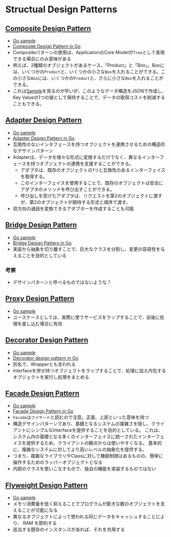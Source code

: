 # Structual Design Patterns

## [Composite Design Pattern](https://refactoring.guru/design-patterns/composite)
- [Go sample](https://refactoring.guru/design-patterns/composite/go/example)
- [Composite Design Pattern in Go](https://golangbyexample.com/composite-design-pattern-golang/)
- Compositeパターンの使用は、ApplicationのCore Modelが`Tree`として表現できる場合にのみ意味がある
- 例えば、2種類のオブジェクトがあるケース、「Product」と「Box」。Boxには、いくつかの`Product`と、いくつかの小さな`Box`を入れることができる。この小さな`Box`には、いくつかの`Product`と、さらに小さな`Box`を入れることができる。
- これは[Sample](https://golangbyexample.com/composite-design-pattern-golang/)を見るのが早いが、このようなデータ構造をJSONで作成し、Key Valueの1つの値として保持することで、データの取得コストを削減することもできる。

## [Adapter Design Pattern](https://refactoring.guru/design-patterns/adapter)
- [Go sample](https://refactoring.guru/design-patterns/adapter/go/example)
- [Adapter Design Pattern in Go](https://golangbyexample.com/adapter-design-pattern-go/)
- 互換性のないインタフェースを持つオブジェクトを連携させるための構造的なデザインパターン
- Adapterは、データを様々な形式に変換するだけでなく、異なるインターフェースを持つオブジェクトの連携を支援することができる。
  - アダプタは、既存のオブジェクトの1つと互換性のあるインターフェイスを取得する。 
  - このインターフェイスを使用することで、既存のオブジェクトは安全にアダプタのメソッドを呼び出すことができる。 
  - 呼び出しを受けたアダプタは、リクエストを第2のオブジェクトに渡すが、第2のオブジェクトが期待する形式と順序で渡す。
- 双方向の通話を変換できるアダプターを作成することも可能

## [Bridge Design Pattern](https://refactoring.guru/design-patterns/bridge)
- [Go sample](https://refactoring.guru/design-patterns/bridge/go/example)
- [Bridge Design Pattern in Go](https://golangbyexample.com/bridge-design-pattern-in-go/)
- 実装から抽象を切り離すことで、巨大なクラスを分割し、変更の容易性を与えることを目的としている

### 考察
- デザインパターンと呼べるものではないような？

## [Proxy Design Pattern](https://refactoring.guru/design-patterns/proxy)
- [Go sample](https://refactoring.guru/design-patterns/proxy/go/example)
- ユースケースとしては、実際に使うサービスをラップすることで、前後に処理を差し込む場合に有効

## [Decorator Design Pattern](https://refactoring.guru/design-patterns/decorator)
- [Go sample](https://refactoring.guru/design-patterns/decorator/go/example)
- [Decorator design pattern in Go](https://golangbyexample.com/decorator-pattern-golang/)
- 別名で、Wrapperとも言われる
- Interfaceを併せ持つオブジェクトをラップすることで、処理に加え内包するオブジェクトを実行し処理をまとめる

## [Facade Design Pattern](https://refactoring.guru/design-patterns/facade)
- [Go sample](https://refactoring.guru/design-patterns/facade/go/example)
- [Facade Design Pattern in Go](https://golangbyexample.com/facade-design-pattern-in-golang/)
- `Facade`は`ファサード`と読むので注意。正面、上部といった意味を持つ
- 構造デザインパターンであり、基礎となるシステムの複雑さを隠し、クライアントにシンプルなInterfaceを提供することを目的としている。 これは、システム内の基礎となる多くのインターフェイスに統一されたインターフェイスを提供するため、クライアントの観点からは使いやすくなる。 基本的に、複雑なシステムに対してより高いレベルの抽象化を提供する。
- つまり、複雑なライブラリやClassに対して機能制限はあるものの、簡単に操作するためのラッパーオブジェクトとなる
- 内部のクラスを使いこなすもので、独自の機能を実装するものではない

## [Flyweight Design Pattern](https://refactoring.guru/design-patterns/flyweight)
- [Go sample](https://refactoring.guru/design-patterns/flyweight/go/example)
- メモリ消費量を低く抑えることでプログラムが膨大な数のオブジェクトを支えることが可能になる
- 異なるオブジェクトによって使われる同じデータをキャッシュすることにより、 RAM を節約する
- 該当する既存のインスタンスがあれば、それを共用する

